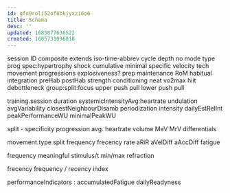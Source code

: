```yaml
---
id: gfo9roli52of8bkjyxzi6o6
title: Schema
desc: ''
updated: 1685877636522
created: 1685731096818
---
```


session
  ID
    composite
      extends iso-time-abbrev
  cycle
    depth
  no
  mode
  type
    prog
      spec:hypertrophy
        shock
        cumulative
          minimal
          specific
        velocity
      tech
        movement progressions
        explosiveness?
      prep
        maintenance
          RoM
          habitual integration
        preHab
        postHab
      strength
      conditioning
        neat
        vo2max
          hiit
      debottleneck
    group:split:focus
      upper
        push
        pull
      lower
        push
        pull

training.session
  duration
    systemicIntensityAvg:heartrate
  undulation
    avgVariability
    closestNeighbourDisamb
  periodization
    intensity
    dailyEstRelInt
    peakPerformanceWU
      minimalPeakWU

  split - specificity
  progression
  avg. heartrate
  volume
    MeV
    MrV
    differentials

  movement.type
    split
  frequency
  frecency
  rate
  aRiR
  aVelDiff
  aAccDiff
  fatigue

frequency
  meaningful stimulus/t
  min/max refraction

frecency
  frequency / recency index

performanceIndicators
  : accumulatedFatigue
  dailyReadyness